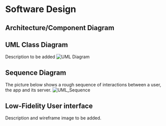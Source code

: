 # Software Design

## Architecture/Component Diagram

## UML Class Diagram
Description to be added
![UML Diagram](https://raw.githubusercontent.com/UAlberta-CMPUT401/arche-echo/images/CMPUT%20401%20ARCHE_ECHO%20UML%20Component%20Diagram.png?token=AEZVPX2PZOBKEVAUAP55FZLBKZAOK)

## Sequence Diagram
The picture below shows a rough sequence of interactions between a user, the app and its server.
![UML_Sequence](https://raw.githubusercontent.com/UAlberta-CMPUT401/arche-echo/bbc92e7e60a581a152c627b65388872a66db8224/uml/whole.jpg?token=AE5RB44YJE3ZNXJSOFYU7HLBLBN2S)

## Low-Fidelity User interface
Description and wireframe image to be added.

